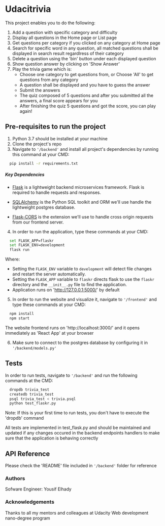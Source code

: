 # Udacitrivia

This project enables you to do the following:
1. Add a question with specific category and difficulty
2. Display all questions in the Home page or List page
3. Get questions per category if you clicked on any category at Home page
4. Search for specific word in any question, all matched questions shall be displayed in search result regardlress of their category
5. Delete a question using the 'bin' button under each displayed question
6. Show question answer by clicking on 'Show Answer'
7. Play the trivia game which is:
    - Choose one category to get questions from, or Choose 'All' to get questions from any category
    - A question shall be displayed and you have to guess the answer
    - Submit the answers
    - The quiz composed of 5 questions and after you submitted all the answers, a final score appears for you
    - After finishing the quiz 5 questions and got the score, you can play again!

## Pre-requisites to run the project

1. Python 3.7 should be installed at your machine
2. Clone the project's repo
3. Navigate to `'/backend'` and install all project's dependencies by running this command at your CMD:
```bash
  pip install -r requirements.txt
```
##### Key Dependencies

- [Flask](http://flask.pocoo.org/) is a lightweight backend microservices framework. Flask is required to handle requests and responses.

- [SQLAlchemy](https://www.sqlalchemy.org/) is the Python SQL toolkit and ORM we'll use handle the lightweight postgres database.

- [Flask-CORS](https://flask-cors.readthedocs.io/en/latest/#) is the extension we'll use to handle cross origin requests from our frontend server.

4. In order to run the application, type these commands at your CMD:
```bash
  set FLASK_APP=flaskr
  set FLASK_ENV=development
  flask run
```
  Where:
  - Setting the `FLASK_ENV` variable to `development` will detect file changes and restart the server automatically.
  - Setting the `FLASK_APP` variable to `flaskr` directs flask to use the `flaskr` directory and the `__init__.py` file to find the application.
  - Application runs on 'http://127.0.0.1:5000/' by default

5. In order to run the website and visualize it, navigate to `'/frontend'` and type these commands at your CMD:
```bash
  npm install
  npm start
```
  The website frontend runs on 'http://localhost:3000/' and it opens immediately as 'React App' at your browser

6. Make sure to connect to the postgres database by configuring it in `'/backend/models.py'`

## Tests

In order to run tests, navigate to `'/backend'` and run the following commands at the CMD:
```bash
  dropdb trivia_test
  createdb trivia_test
  psql trivia_test < trivia.psql
  python test_flaskr.py
```
  
Note: If this is your first time to run tests, you don't have to execute the 'dropdb' command

All tests are implemented in test_flask.py and should be maintained and updated if any changes occured in the backend endpoints handlers to make sure that the application is behaving correctly

## API Reference

Please check the 'README' file included in `'/backend'` folder for reference

### Authors

Sofware Engineer: Yousif Elhady

### Acknowledgements

Thanks to all my mentors and colleagues at Udacity Web development nano-degree program

